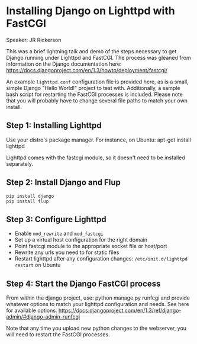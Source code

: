 Installing Django on Lighttpd with FastCGI
==========================================
Speaker: JR Rickerson

This was a brief lightning talk and demo of the steps necessary to get Django
running under Lighttpd and FastCGI.  The process was gleaned from information
on the Django documentation here:
https://docs.djangoproject.com/en/1.3/howto/deployment/fastcgi/

An example `lighttpd.conf` configuration file is provided here, as is a small,
simple Django "Hello World!" project to test with. Additionally, a sample
bash script for restarting the FastCGI processes is included. Please note that
you will probably have to change several file paths to match your own install.

Step 1: Installing Lighttpd
---------------------------

Use your distro's package manager.  For instance, on Ubuntu:
    apt-get install lighttpd

Lighttpd comes with the fastcgi module, so it doesn't need to be installed
separately.


Step 2: Install Django and Flup
-------------------------------

    pip install django
    pip install flup


Step 3: Configure Lighttpd
--------------------------

- Enable `mod_rewrite` and `mod_fastcgi`
- Set up a virtual host configuration for the right domain
- Point fastcgi module to the appropriate socket file or host/port
- Rewrite any urls you need to for static files
- Restart lighttpd after any configuration changes:
  `/etc/init.d/lighttpd restart` on Ubuntu


Step 4: Start the Django FastCGI process
----------------------------------------

From within the django project, use:
    python manage.py runfcgi 
and provide whatever options to match your lighttpd configuration and
needs.  See here for available options:
  https://docs.djangoproject.com/en/1.3/ref/django-admin/#django-admin-runfcgi

Note that any time you upload new python changes to the webserver, you will
need to restart the FastCGI processes.
